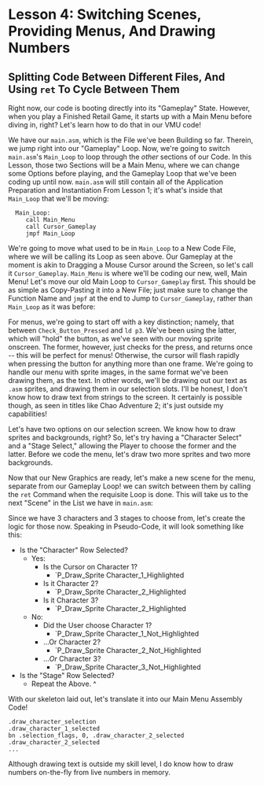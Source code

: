 # Lesson 4: Switching Scenes, Providing Menus, And Drawing Numbers

## Splitting Code Between Different Files, And Using `ret` To Cycle Between Them

Right now, our code is booting directly into its "Gameplay" State. However, when you play a Finished Retail Game, it starts up with a Main Menu before diving in, right? Let's learn how to do that in our VMU code!

We have our `main.asm`, which is the File we've been Building so far. Therein, we jump right into our "Gameplay" Loop. Now, we're going to switch `main.asm`'s `Main_Loop` to loop through the _other_ sections of our Code. In this Lesson, those two Sections will be a Main Menu, where we can change some Options before playing, and the Gameplay Loop that we've been coding up until now. `main.asm` will still contain all of the Application Preparation and Instantiation From Lesson 1; it's what's inside that `Main_Loop` that we'll be moving:

      Main_Loop:
         call Main_Menu
         call Cursor_Gameplay
         jmpf Main_Loop

We're going to move what used to be in `Main_Loop` to a New Code File, where we will be calling its Loop as seen above. Our Gameplay at the moment is akin to Dragging a Mouse Cursor around the Screen, so let's call it `Cursor_Gameplay`. `Main_Menu` is where we'll be coding our new, well, Main Menu! Let's move our old Main Loop to `Cursor_Gameplay` first. This should be as simple as Copy-Pasting it into a New File; just make sure to change the Function Name and `jmpf` at the end to Jump to `Cursor_Gameplay`, rather than `Main_Loop` as it was before:

For menus, we're going to start off with a key distinction; namely, that between `Check_Button_Pressed` and `ld p3`. We've been using the latter, which will "hold" the button, as we've seen with our moving sprite onscreen. The former, however, just checks for the press, and returns once -- this will be perfect for menus! Otherwise, the cursor will flash rapidly when pressing the button for anything more than one frame. We're going to handle our menu with sprite images, in the same format we've been drawing them, as the text. In other words, we'll be drawing out our text as `.asm` sprites, and drawing them in our selection slots. I'll be honest, I don't know how to draw text from strings to the screen. It certainly is possible though, as seen in titles like Chao Adventure 2; it's just outside my capabilities!

Let's have two options on our selection screen. We know how to draw sprites and backgrounds, right? So, let's try having a "Character Select" and a "Stage Select," allowing the Player to choose the former and the latter. Before we code the menu, let's draw two more sprites and two more backgrounds.

Now that our New Graphics are ready, let's make a new scene for the menu, separate from our Gameplay Loop! we can switch between them by calling the `ret` Command when the requisite Loop is done. This will take us to the next "Scene" in the List we have in `main.asm`:

Since we have 3 characters and 3 stages to choose from, let's create the logic for those now. Speaking in Pseudo-Code, it will look something like this:

* Is the "Character" Row Selected?
    * Yes:
        * Is the Cursor on Character 1?
            * `P_Draw_Sprite Character_1_Highlighted
        * Is it Character 2?
            * `P_Draw_Sprite Character_2_Highlighted
        * Is it Character 3?
            * `P_Draw_Sprite Character_2_Highlighted
    * No:
        * Did the User choose Character 1?
            * `P_Draw_Sprite Character_1_Not_Highlighted
        * ...Or Character 2?
            * `P_Draw_Sprite Character_2_Not_Highlighted
        * ..._Or_ Character 3?
            * `P_Draw_Sprite Character_3_Not_Highlighted
* Is the "Stage" Row Selected?
    * Repeat the Above. ^     

With our skeleton laid out, let's translate it into our Main Menu Assembly Code!

    .draw_character_selection
    .draw_character_1_selected
    bn .selection_flags, 0, .draw_character_2_selected
    .draw_character_2_selected
    ...

Although drawing text is outside my skill level, I do know how to draw numbers on-the-fly from live numbers in memory.
